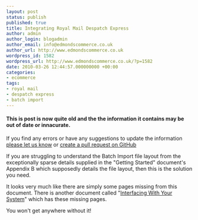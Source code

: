 ```yaml
---
layout: post
status: publish
published: true
title: Integrating Royal Mail Despatch Express
author: admin
author_login: blogadmin
author_email: info@edmondscommerce.co.uk
author_url: http://www.edmondscommerce.co.uk
wordpress_id: 1582
wordpress_url: http://www.edmondscommerce.co.uk/?p=1582
date: 2010-03-26 12:44:57.000000000 +00:00
categories:
- ecommerce
tags:
- royal mail
- despatch express
- batch import
---
```

<div class="oldpost"><h4>This is post is now quite old and the the information it contains may be out of date or innacurate.</h4>
<p>
If you find any errors or have any suggestions to update the information <a href="http://edmondscommerce.github.io/contact-us/index.html">please let us know</a>
or <a href="https://github.com/edmondscommerce/edmondscommerce.github.io">create a pull request on GitHub</a>
</p>
</div>
If you are struggling to understand the Batch Import file layout from the exceptionally sparse details supplied in the "Getting Started" document's Appendix B which supposedly details the file layout, then this is the solution you need. 

It looks very much like there are simply some pages missing from this document. There is another document called "<a href="ftp://ftp.royalmail.com/Downloads/public/ctf/rm/Despatch_Express_Interfacing_System.pdf">Interfacing With Your System</a>" which has these missing pages.

You won't get anywhere without it! 
